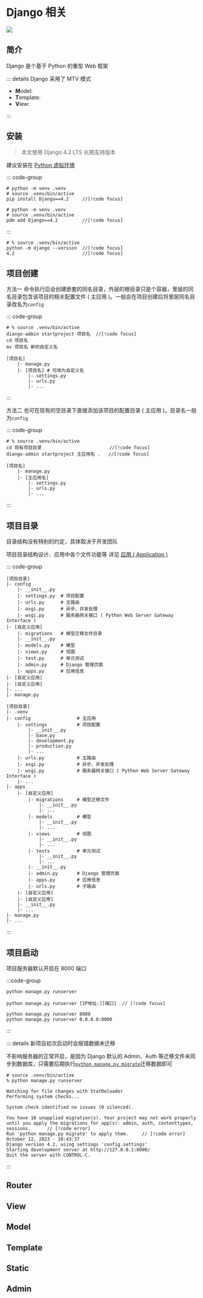 # Django 相关

![](/images/django.webp)

## 简介

Django 是个基于 Python 的重型 Web 框架

::: details Django 采用了 MTV 模式

- **M**odel:
- **T**emplate:
- **V**iew:

:::

## 安装

> 本文使用 Django 4.2 LTS 长期支持版本

建议安装在 [Python 虚拟环境](../../index.md#虚拟环境)

::: code-group

```shell [pip 安装]
# python -m venv .venv
# source .venv/bin/active
pip install Django==4.2     //[!code focus]
```

```shell [PDM 管理的项目中安装]
# python -m venv .venv
# source .venv/bin/active
pdm add Django==4.2         //[!code focus]
```

:::

```shell
# % source .venv/bin/active
python -m django --version  //[!code focus]
4.2                         //[!code focus]
```

## 项目创建

<Badge>方法一</Badge> 命令执行后会创建嵌套的同名目录，外层的根目录只是个容器，里层的同名目录包含该项目的相关配置文件 ( 主应用 )。一般会在项目创建后将里层同名目录改名为`config`

::: code-group

```shell [方法一 ( 项目初始化 )]
# % source .venv/bin/active
diango-admin startproject 项目名  //[!code focus]
cd 项目名
mv 项目名 新的自定义名
```

```shell [生成的目录结构]
[项目名]
    |- manage.py
    |- [项目名] # 可改为自定义名
        |- settings.py
        |- urls.py
        |- ...
```

:::

<Badge>方法二</Badge> 也可在现有的空目录下直接添加该项目的配置目录 ( 主应用 )。目录名一般为`config`

::: code-group

```shell [方法二 ( 现有目录下 )]
# % source .venv/bin/active
cd 现有项目目录                         //[!code focus]
diango-admin startproject 主应用名 .   //[!code focus]
```

```shell [生成的目录结构]
[项目名]
    |- manage.py
    |- [主应用名]
        |- settings.py
        |- urls.py
        |- ...
```

:::

## 项目目录

目录结构没有特别的约定，具体取决于开发团队

项目目录结构设计、应用中各个文件功能等 详见 [应用 ( Application )](./basics/application.md#应用目录)

::: code-group

```shell [默认目录结构]
[项目目录]
|- config
    |- __init__.py
    |- settings.py  # 项目配置
    |- urls.py      # 主路由
    |- asgi.py      # 异步、并发处理
    |- wsgi.py      # 服务器网关接口 ( Python Web Server Gateway Interface )
|- [自定义应用]
    |- migrations   # 模型迁移文件目录
    |- __init__.py
    |- models.py    # 模型
    |- views.py     # 视图
    |- test.py      # 单元测试
    |- admin.py     # Django 管理页面
    |- apps.py      # 应用信息
|- [自定义应用]
|- [自定义应用]
|- ...
|- manage.py
```

```shell [推荐目录结构]
[项目目录]
|- .venv
|- config                 # 主应用
    |- settings           # 项目配置
        |- __init__.py
        |- base.py
        |- development.py
        |- production.py
        |- ...
    |- urls.py            # 主路由
    |- asgi.py            # 异步、并发处理
    |- wsgi.py            # 服务器网关接口 ( Python Web Server Gateway Interface )
    |- ...
|- apps
    |- [自定义应用]
        |- migrations     # 模型迁移文件
            |- __init__.py
            |- ...
        |- models         # 模型
            |- __init__.py
            |- ...
        |- views          # 视图
            |- __init__.py
            |- ...
        |- tests          # 单元测试
            |- __init__.py
            |- ...
        |- __init__.py
        |- admin.py       # Django 管理页面
        |- apps.py        # 应用信息
        |- urls.py        # 子路由
    |- [自定义应用]
    |- [自定义应用]
    |- __init__.py
    |- ...
|- manage.py
|- ...
```

:::

## 项目启动

项目服务器默认开启在 8000 端口

:::code-group

```shell [默认端口]
python manage.py runserver
```

```shell [自定义IP与端口]
python manage.py runserver [IP地址:][端口]  // [!code focus]

python manage.py runserver 8080
python manage.py runserver 0.0.0.0:8000
```

:::

::: details 新项目初次启动时会报错数据未迁移

不影响服务器的正常开启，是因为 Django 默认的 Admin、Auth 等迁移文件未同步到数据库，只需要后期执行[`python manage.py migrate`](./basics/model.md#数据迁移)迁移数据即可

```shell
# source .venv/bin/active
% python manage.py runserver

Watching for file changes with StatReloader
Performing system checks...

System check identified no issues (0 silenced).

You have 18 unapplied migration(s). Your project may not work properly until you apply the migrations for app(s): admin, auth, contenttypes, sessions.      // [!code error]
Run 'python manage.py migrate' to apply them.     // [!code error]
October 12, 2023 - 10:43:37
Django version 4.2, using settings 'config.settings'
Starting development server at http://127.0.0.1:8000/
Quit the server with CONTROL-C.
```

:::

## Router

## View

## Model

## Template

## Static

## Admin

```

```
